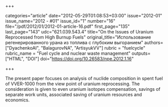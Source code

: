 +++

categories="article"
date="2012-05-29T01:08:53+03:00"
issue="2012-01"
issue_name="2012 - #01"
issue_id="1"
number="16"
file="/pdf/2012/01/2012-01-article-16.pdf"
first_page="135"
last_page="143"
udc="621.039.543.4"
title="On the Issues of Uranium Reprocessed from High Burnup Fuels"
original_title="Использование регенерированного урана из топлива с глубоким выгоранием"
authors=["DyachenkoAI", "BalagurovNA", "ArtisyukVV"]
rubric = "fuelcycle"
rubric_name = "Fuel cycle and nuclear waste management"
outputs=["HTML", "DOI"]
doi="https://doi.org/10.26583/npe.2012.1.16"

+++

The present paper focuses on analysis of nuclide composition in spent fuel of VVER-1000 from the view point of uranium reprocessing. The consideration is given to even uranium isotopes compensation, savings of separate work units, associated saving of uranium resources and economics.